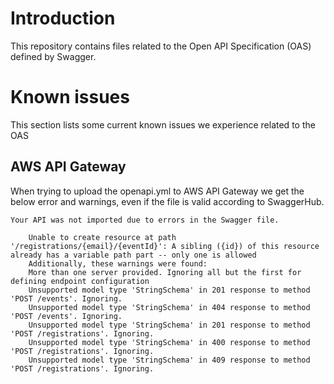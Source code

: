 # Introduction
This repository contains files related to the Open API Specification (OAS) defined by Swagger.

# Known issues
This section lists some current known issues we experience related to the OAS

## AWS API Gateway
When trying to upload the openapi.yml to AWS API Gateway we get the below error and warnings, even if the file is valid according to SwaggerHub.

```
Your API was not imported due to errors in the Swagger file.

    Unable to create resource at path '/registrations/{email}/{eventId}': A sibling ({id}) of this resource already has a variable path part -- only one is allowed
    Additionally, these warnings were found:
    More than one server provided. Ignoring all but the first for defining endpoint configuration
    Unsupported model type 'StringSchema' in 201 response to method 'POST /events'. Ignoring.
    Unsupported model type 'StringSchema' in 404 response to method 'POST /events'. Ignoring.
    Unsupported model type 'StringSchema' in 201 response to method 'POST /registrations'. Ignoring.
    Unsupported model type 'StringSchema' in 400 response to method 'POST /registrations'. Ignoring.
    Unsupported model type 'StringSchema' in 409 response to method 'POST /registrations'. Ignoring. 
```
